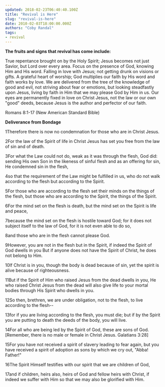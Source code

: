 ```yaml
---
updated: 2018-02-23T06:40:40.100Z
title: "Revival is Here"
slug: "revival-is-here"
date: 2010-02-03T18:00:00.000Z
authors: "Coby Randal"
tags:
- revival
---
```

__The fruits and signs that revival has come include:__

True repentance brought on by the Holy Spirit; Jesus becomes not just Savior, but Lord over every area.
Focus on the presence of God, knowing Him and His word.
Falling in love with Jesus; not getting drunk on visions or gifts.
A grateful heart of worship; God multiplies our faith by His word and faith works by love.
We are delivered from the tree of the knowledge of good and evil, not striving about fear or emotions, but looking steadfastly upon Jesus, living by faith in Him that we may please God by Him in us.
Our eyes are permanently fixed in love on Christ Jesus, not the law or our own "good" deeds, because Jesus is the author and perfector of our faith.

Romans 8:1-17 (New American Standard Bible)

__Deliverance from Bondage__

1Therefore there is now no condemnation for those who are in Christ Jesus.

2For the law of the Spirit of life in Christ Jesus has set you free from the law of sin and of death.

3For what the Law could not do, weak as it was through the flesh, God did: sending His own Son in the likeness of sinful flesh and as an offering for sin, He condemned sin in the flesh,

4so that the requirement of the Law might be fulfilled in us, who do not walk according to the flesh but according to the Spirit.

5For those who are according to the flesh set their minds on the things of the flesh, but those who are according to the Spirit, the things of the Spirit.

6For the mind set on the flesh is death, but the mind set on the Spirit is life and peace,

7because the mind set on the flesh is hostile toward God; for it does not subject itself to the law of God, for it is not even able to do so,

8and those who are in the flesh cannot please God.

9However, you are not in the flesh but in the Spirit, if indeed the Spirit of God dwells in you But if anyone does not have the Spirit of Christ, he does not belong to Him.

10If Christ is in you, though the body is dead because of sin, yet the spirit is alive because of righteousness.

11But if the Spirit of Him who raised Jesus from the dead dwells in you, He who raised Christ Jesus from the dead will also give life to your mortal bodies through His Spirit who dwells in you.

12So then, brethren, we are under obligation, not to the flesh, to live according to the flesh--

13for if you are living according to the flesh, you must die; but if by the Spirit you are putting to death the deeds of the body, you will live.

14For all who are being led by the Spirit of God, these are sons of God. [Remember, there is no male or female in Christ Jesus. Galatians 3:28]

15For you have not received a spirit of slavery leading to fear again, but you have received a spirit of adoption as sons by which we cry out, "Abba! Father!"

16The Spirit Himself testifies with our spirit that we are children of God,

17and if children, heirs also, heirs of God and fellow heirs with Christ, if indeed we suffer with Him so that we may also be glorified with Him.
